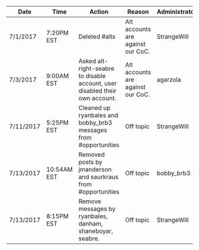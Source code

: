 Date|Time|Action|Reason|Administrator
---|---|---|---|---
7/1/2017|7:20PM EST|Deleted #alts|Alt accounts are against our CoC.|StrangeWill
7/3/2017|9:00AM EST|Asked alt-right-seabre to disable account, user disabled their own account.|Alt accounts are against our CoC.|agarzola
7/11/2017|5:25PM EST|Cleaned up ryanbales and bobby_brb3 messages from #opportunities|Off topic|StrangeWill
7/13/2017|10:54AM EST|Removed posts by jmanderson and saurkraus from #opportunities|Off topic|bobby_brb3
7/13/2017|8:15PM EST|Remove messages by ryanbales, danham, shaneboyar, seabre.|Off topic|StrangeWill